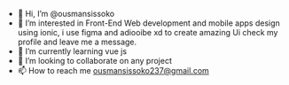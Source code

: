 - 👋 Hi, I’m @ousmansissoko
- 👀 I’m interested in Front-End Web development and mobile apps design using ionic, i use figma and adiooibe xd to create amazing Ui check my profile and leave me a message.
- 🌱 I’m currently learning vue js
- 💞️ I’m looking to collaborate on any project
- 📫 How to reach me ousmansissoko237@gmail.com

<!---
ousmansissoko/ousmansissoko is a ✨ special ✨ repository because its `README.md` (this file) appears on your GitHub profile.
You can click the Preview link to take a look at your changes.
--->
